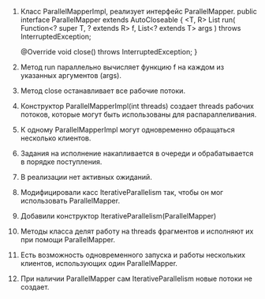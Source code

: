 1. Класс ParallelMapperImpl, реализует интерфейс ParallelMapper.
public interface ParallelMapper extends AutoCloseable {
    <T, R> List<R> run(
        Function<? super T, ? extends R> f, 
        List<? extends T> args
    ) throws InterruptedException;

    @Override
    void close() throws InterruptedException;
}
2. Метод run параллельно вычисляет функцию f на каждом из указанных аргументов (args).
3. Метод close останавливает все рабочие потоки.
4. Конструктор ParallelMapperImpl(int threads) создает threads рабочих потоков, которые могут быть использованы для распараллеливания.
5. К одному ParallelMapperImpl могут одновременно обращаться несколько клиентов.
6. Задания на исполнение накапливается в очереди и обрабатывается в порядке поступления.
7. В реализации нет активных ожиданий.
8. Модифицировали касс IterativeParallelism так, чтобы он мог использовать ParallelMapper.
9. Добавили конструктор IterativeParallelism(ParallelMapper)
10. Методы класса делят работу на threads фрагментов и исполняют их при помощи ParallelMapper.
11. Есть возможность одновременного запуска и работы нескольких клиентов, использующих один ParallelMapper.
12. При наличии ParallelMapper сам IterativeParallelism новые потоки не создает.
